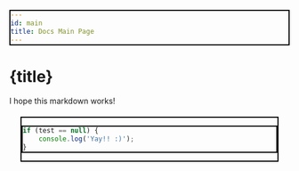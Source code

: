 ```yaml
---
id: main
title: Docs Main Page
---
```


# {title}

I hope this markdown works!


<div>

```javascript
if (test == null) {
    console.log('Yay!! :)');
}
```

</div>

<style>
    div {
        margin: 20px;
        width: auto;
        border: 2px solid black;
        padding: 0px !important;
    }

    div pre {
        margin: 0px;
    }
    
</style>